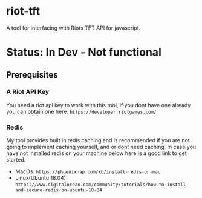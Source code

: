 # riot-tft
A tool for interfacing with Riots TFT API for javascript.

# Status: In Dev - Not functional

## Prerequisites
### A Riot API Key
You need a riot api key to work with this tool, if you dont have one already you can obtain one here: `https://developer.riotgames.com/`

### Redis
My tool provides built in redis caching and is recommended if you are not going to implement caching yourself, and or dont need caching. In case you have not installed redis on your machine below here is a good link to get started.
- MacOs: `https://phoenixnap.com/kb/install-redis-on-mac`
- Linux(Ubuntu 18.04): `https://www.digitalocean.com/community/tutorials/how-to-install-and-secure-redis-on-ubuntu-18-04`

